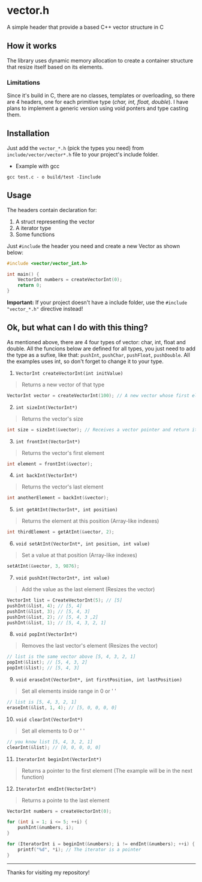 # vector.h
A simple header that provide a based C++ vector structure in C

## How it works
The library uses dynamic memory allocation to create a container structure that resize itself based on its elements.

### Limitations
Since it's build in C, there are no classes, templates or overloading, so there are 4 headers, one for each primitive type (_char, int, float, double_). I have plans to implement a generic version using void ponters and type casting them.

## Installation

Just add the `vector_*.h` (pick the types you need) from `include/vector/vector*.h` file to your project's include folder.

- Example with gcc

`gcc test.c - o build/test -Iinclude`

## Usage

The headers contain declaration for:

1. A struct representing the vector
2. A iterator type
3. Some functions

Just `#include` the header you need and create a new Vector as shown below:

```c
#include <vector/vector_int.h>

int main() {
    VectorInt numbers = createVectorInt(0);
    return 0;
}
```

**Important:** If your project doesn't have a include folder, use the `#include "vector_*.h"` directive instead!

## Ok, but what can I do with this thing?

As mentioned above, there are 4 four types of vector: char, int, float and double. All the funcions below are defined for all types, you just need to add the type as a sufixe, like that: `pushInt`, `pushChar`, `pushFloat`, `pushDouble`. All the examples uses int, so don't forget to change it to your type.

1. `VectorInt createVectorInt(int initValue)`
> Returns a new vector of that type

```c
VectorInt vector = createVectorInt(100); // A new vector whose first element is 100
```

2. `int sizeInt(VectorInt*)`
> Returns the vector's size

```c
int size = sizeInt(&vector); // Receives a vector pointer and return its size;
```

3. `int frontInt(VectorInt*)`
> Returns the vector's first element

```c
int element = frontInt(&vector);
```

4. `int backInt(VectorInt*)`
> Returns the vector's last element

```c
int anotherElement = backInt(&vector);
```

5. `int getAtInt(VectorInt*, int position)`
> Returns the element at this position (Array-like indexes)

```c
int thirdElement = getAtInt(&vector, 2);
```

6. `void setAtInt(VectorInt*, int position, int value)`
> Set a value at that position (Array-like indexes)

```c
setAtInt(&vector, 3, 9876);
```

7. `void pushInt(VectorInt*, int value)`
> Add the value as the last element (Resizes the vector)

```c
VectorInt list = CreateVectorInt(5); // [5]
pushInt(&list, 4); // [5, 4]
pushInt(&list, 3); // [5, 4, 3]
pushInt(&list, 2); // [5, 4, 3 ,2]
pushInt(&list, 1); // [5, 4, 3, 2, 1]
```

8. `void popInt(VectorInt*)`
> Removes the last vector's element (Resizes the vector)

```c
// list is the same vector above [5, 4, 3, 2, 1]
popInt(&list); // [5, 4, 3, 2]
popInt(&list); // [5, 4, 3]
```

9. `void eraseInt(VectorInt*, int firstPosition, int lastPosition)`
> Set all elements inside range in 0 or ' '

```c
// list is [5, 4, 3, 2, 1]
eraseInt(&list, 1, 4); // [5, 0, 0, 0, 0]
```

10. `void clearInt(VectorInt*)`
> Set all elements to 0 or ' '

```c
// you know list [5, 4, 3, 2, 1]
clearInt(&list); // [0, 0, 0, 0, 0]
```

11. `IteratorInt beginInt(VectorInt*)`
> Returns a pointer to the first element (The example will be in the next function)

12. `IteratorInt endInt(VectorInt*)`
> Returns a pointe to the last element

```c
VectorInt numbers = createVectorInt(0);

for (int i = 1; i <= 5; ++i) {
    pushInt(&numbers, i);
}

for (IteratorInt i = beginInt(&numbers); i != endInt(&numbers); ++i) {
    printf("%d", *i); // The iterator is a pointer
}
```

-----

Thanks for visiting my repository!
